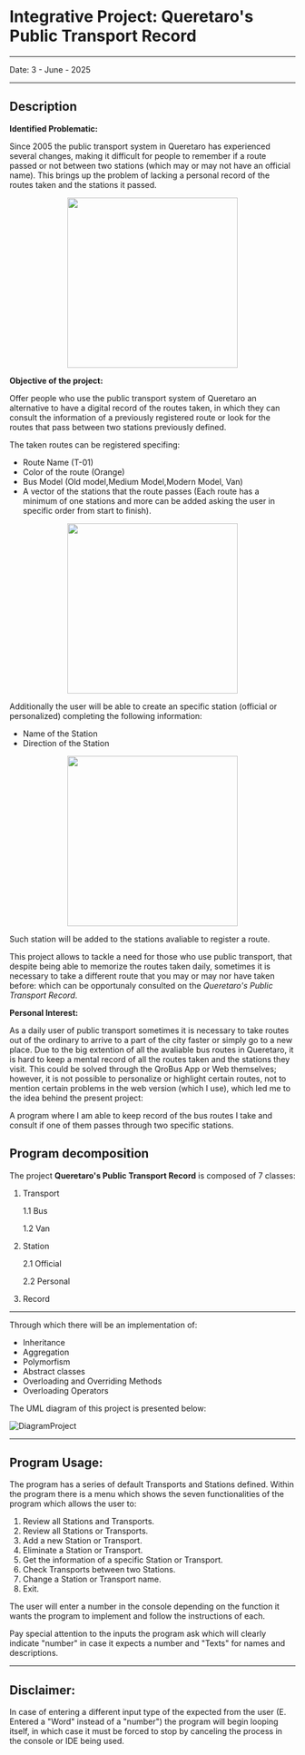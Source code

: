 # Integrative Project: Queretaro's Public Transport Record

---

  Date: 3 - June - 2025  
  
---

## Description
**Identified Problematic:** 

Since 2005 the public transport system in Queretaro has experienced several changes, making it difficult for people to remember if a route passed or not between two stations (which may or may not have an official name). This brings up the problem of lacking a personal record of the routes taken and the stations it passed.

<p align="center">
<img src="https://www.iqt.gob.mx/wp-content/uploads/2017/10/QueEsQrobus_001.png" width="300" />
</p>


**Objective of the project:**

Offer people who use the public transport system of Queretaro an alternative to have a digital record of the routes taken, in which they can consult the information of a previously registered route or look for the routes that pass between two stations previously defined.

The taken routes can be registered specifing:

- Route Name (T-01)
- Color of the route (Orange)
- Bus Model (Old model,Medium Model,Modern Model, Van)
- A vector of the stations that the route passes (Each route has a minimum of one stations and more can be added asking the user in specific order from start to finish).


<p align="center">
<img src="https://tribunadequeretaro.com/wp-content/uploads/2023/09/qrobus_nuevo_2023.jpeg" width="300" />
</p>


Additionally the user will be able to create an specific station (official or personalized) completing the following information:

- Name of the Station
- Direction of the Station

<p align="center">
<img src="https://informequeretano.com/wp-content/uploads/2024/07/Picsart_24-07-17_14-16-41-725-scaled.jpg" width="300" />
</p>


Such station will be added to the stations avaliable to register a route.

This project allows to tackle a need for those who use public transport, that despite being able to memorize the routes taken daily, sometimes it is necessary to take a different route that you may or may nor have taken before: which can be opportunaly consulted on the *Queretaro's Public Transport Record*.

**Personal Interest:**

As a daily user of public transport sometimes it is necessary to take routes out of the ordinary to arrive to a part of the city faster or simply go to a new place. Due to the big extention of all the avaliable bus routes in Queretaro, it is hard to keep a mental record of all the routes taken and the stations they visit. This could be solved through the QroBus App or Web themselves; however, it is not possible to personalize or highlight certain routes, not to mention certain problems in the web version (which I use), which led me to the idea behind the present project:

  A program where I am able to keep record of the bus routes I take and consult if one of them passes through two specific stations.


## Program decomposition

The project **Queretaro's Public Transport Record** is composed of 7 classes:

1. Transport
   
   1.1 Bus
   
   1.2 Van

3. Station

   2.1 Official
   
   2.2 Personal

5. Record

---

Through which there will be an implementation of:
- Inheritance
- Aggregation
- Polymorfism
- Abstract classes
- Overloading and Overriding Methods
- Overloading Operators

The UML diagram of this project is presented below:


![DiagramProject](https://github.com/user-attachments/assets/2a72731c-efa6-4bba-9a02-c1486c2974ad)



---

## Program Usage:

The program has a series of default Transports and Stations defined. Within the program there is a menu which shows the seven functionalities of the program which allows the user to:

1. Review all Stations and Transports.
2. Review all Stations or Transports.
3. Add a new Station or Transport.
4. Eliminate a Station or Transport.
5. Get the information of a specific Station or Transport.
6. Check Transports between two Stations.
7. Change a Station or Transport name. 
8. Exit.
   
The user will enter a number in the console depending on the function it wants the program to implement and follow the instructions of each.

Pay special attention to the inputs the program ask which will clearly indicate "number" in case it expects a number and "Texts" for names and descriptions.

---

## Disclaimer:

In case of entering a different input type of the expected from the user (E. Entered a "Word" instead of a "number") the program will begin looping itself, in which case it must be forced to stop by canceling the process in the console or IDE being used. 
